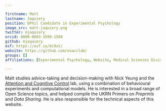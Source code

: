 ```yaml
---

firstname: Matt
lastname: Jaquiery
position: DPhil Candidate in Experimental Psychology
image_src: matt-jaquiery.png
twitter: mjaquiery
orcid: 0000-0003-3599-1580
github: mjaquiery
osf: https://osf.io/bc9xt/
website: https://github.com/oxacclab/
groups: []
affiliations: [Experimental Psychology, Website, Medical Sciences Division]

---
```


Matt studies advice-taking and decision-making with Nick Yeung and the [Attention and Cognitive Control](https://www.oxacclab.org/) lab, using a combination of behavioural experiments and computational models. He is interested in a broad range of Open Science topics, and helped compile the UKRN Primers on *Preprints* and *Data Sharing*. He is also responsible for the technical aspects of this website. 
